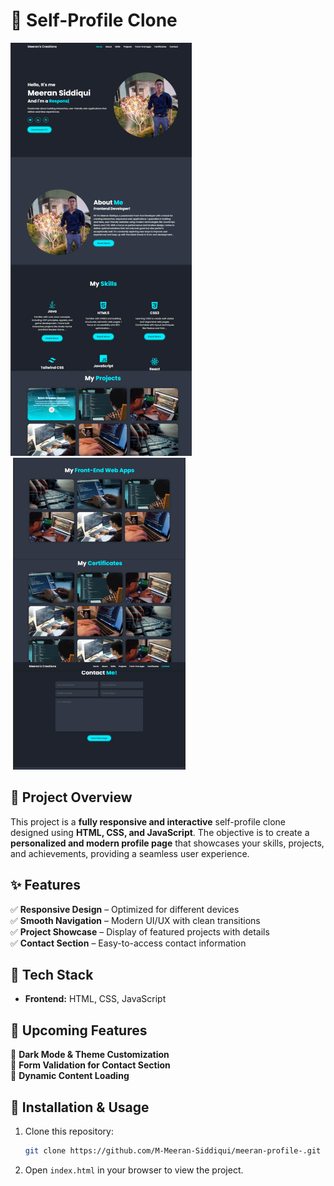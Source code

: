 # 🚀 Self-Profile Clone
![Page1](assets/Project_Preview/page1.png)
![Page1](assets/Project_Preview/review.png)

## 📌 Project Overview
This project is a **fully responsive and interactive** self-profile clone designed using **HTML, CSS, and JavaScript**. The objective is to create a **personalized and modern profile page** that showcases your skills, projects, and achievements, providing a seamless user experience.

## ✨ Features
✅ **Responsive Design** – Optimized for different devices  
✅ **Smooth Navigation** – Modern UI/UX with clean transitions  
✅ **Project Showcase** – Display of featured projects with details  
✅ **Contact Section** – Easy-to-access contact information  

## 🔧 Tech Stack
- **Frontend:** HTML, CSS, JavaScript  

## 🚀 Upcoming Features
🔹 **Dark Mode & Theme Customization**  
🔹 **Form Validation for Contact Section**  
🔹 **Dynamic Content Loading**  


## 📂 Installation & Usage
1. Clone this repository:  
   ```bash
   git clone https://github.com/M-Meeran-Siddiqui/meeran-profile-.git
   ```
2. Open `index.html` in your browser to view the project.
